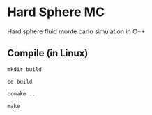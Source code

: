 # Hard Sphere MC
Hard sphere fluid monte carlo simulation in C++

## Compile (in Linux)
```mkdir build```

```cd build```

```ccmake ..```

```make```

